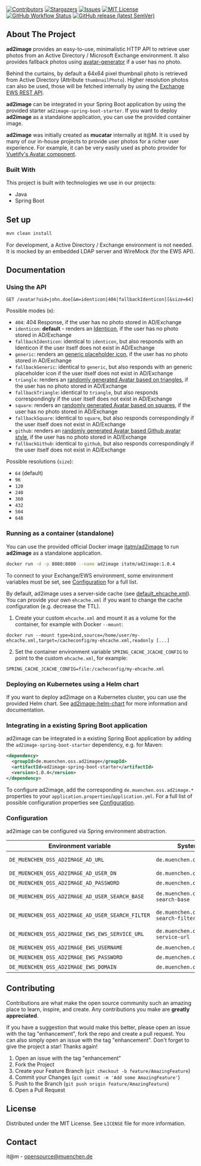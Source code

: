 <!-- PROJECT SHIELDS -->

[![Contributors][contributors-shield]][contributors-url]
[![Stargazers][stars-shield]][stars-url]
[![Issues][issues-shield]][issues-url]
[![MIT License][license-shield]][license-url]
[![GitHub Workflow Status][github-workflow-status]][github-workflow-status-url]
[![GitHub release (latest SemVer)][release-shield]][release-url]


## About The Project

**ad2image** provides an easy-to-use, minimalistic HTTP API to retrieve user photos from an Active Directory / Microsoft Exchange environment. It also provides fallback photos using [avatar-generator](https://gitlab.talanlabs.com/gabriel-allaigre/avatar-generator-parent) if a user has no photo.

Behind the curtains, by default a 64x64 pixel thumbnail photo is retrieved from Active Directory (Attribute `thumbnailPhoto`). Higher resolution photos can also be used, those will be fetched internally by using the [Exchange EWS REST API](https://learn.microsoft.com/en-us/exchange/client-developer/exchange-web-services/how-to-get-user-photos-by-using-ews-in-exchange#get-a-mailbox-user-photo-by-using-rest).

**ad2image** can be integrated in your Spring Boot application by using the provided starter `ad2image-spring-boot-starter`.
If you want to deploy **ad2image** as a standalone application, you can use the provided container image.

**ad2image** was initially created as **mucatar** internally at it@M. It is used by many of our in-house projects to provide user photos for a richer user experience. For example, it can be very easily used as photo provider for [Vuetify's Avatar component](https://vuetifyjs.com/en/components/avatars/).


### Built With

This project is built with technologies we use in our projects:

- Java
- Spring Boot


## Set up

```bash
mvn clean install
```

For development, a Active Directory / Exchange environment is not needed. It is mocked by an embedded LDAP server and WireMock (for the EWS API).


## Documentation

### Using the API

`GET /avatar?uid=john.doe[&m=identicon|404|fallbackIdenticon][&size=64]`

Possible modes (`m`):

- `404`: 404 Response, if the user has no photo stored in AD/Exchange
- `identicon`: **default** - renders an [Identicon](https://en.wikipedia.org/wiki/Identicon), if the user has no photo stored in AD/Exchange
- `fallbackIdenticon`: identical to `identicon`, but also responds with an Identicon if the user itself does not exist in AD/Exchange
- `generic`: renders an [generic placeholder icon](ad2image-spring-boot-starter/src/main/resources/account_64.png), if the user has no photo stored in AD/Exchange
- `fallbackGeneric`: identical to `generic`, but also responds with an generic placeholder icon if the user itself does not exist in AD/Exchange
- `triangle`: renders an [randomly generated Avatar based on triangles](https://raw.githubusercontent.com/gabrie-allaigre/avatar-generator/master/doc/triangle1.png), if the user has no photo stored in AD/Exchange
- `fallbackTriangle`: identical to `triangle`, but also responds correspondingly if the user itself does not exist in AD/Exchange
- `square`: renders an [randomly generated Avatar based on squares](https://raw.githubusercontent.com/gabrie-allaigre/avatar-generator/master/doc/square1.png), if the user has no photo stored in AD/Exchange
- `fallbackSquare`: identical to `square`, but also responds correspondingly if the user itself does not exist in AD/Exchange
- `github`: renders an [randomly generated Avatar based Github avatar style](https://raw.githubusercontent.com/gabrie-allaigre/avatar-generator/master/doc/github2.png), if the user has no photo stored in AD/Exchange
- `fallbackGithub`: identical to `github`, but also responds correspondingly if the user itself does not exist in AD/Exchange

Possible resolutions (`size`):

- `64` (default)
- `96`
- `120`
- `240`
- `360`
- `432`
- `504`
- `648`

### Running as a container (standalone)

You can use the provided official Docker image [itatm/ad2image](https://hub.docker.com/r/itatm/ad2image) to run **ad2image** as a standalone application.

```sh
docker run -d -p 8080:8080 --name ad2image itatm/ad2image:1.0.4
```

To connect to your Exchange/EWS environment, some environment variables must be set, see [Configuration](#configuration) for a full list.

By default, ad2image uses a server-side cache (see [default_ehcache.xml](ad2image-app/src/main/resources/default_ehcache.xml)). You can provide your own `ehcache.xml` if you want to change the cache configuration (e.g. decrease the TTL).

1. Create your custom `ehcache.xml` and mount it as a volume for the container, for example with Docker `--mount`:

```
docker run --mount type=bind,source=/home/user/my-ehcache.xml,target=/cacheconfig/my-ehcache.xml,readonly [...]
```

2. Set the container environment variable `SPRING_CACHE_JCACHE_CONFIG` to point to the custom `ehcache.xml`, for example:

```
SPRING_CACHE_JCACHE_CONFIG=file:/cacheconfig/my-ehcache.xml
```

### Deploying on Kubernetes using a Helm chart

If you want to deploy ad2image on a Kubernetes cluster, you can use the provided Helm chart. See [ad2image-helm-chart](https://github.com/it-at-m/ad2image-helm-chart) for more information and documentation.

### Integrating in a existing Spring Boot application

ad2image can be integrated in a existing Spring Boot application by adding the `ad2image-spring-boot-starter` dependency, e.g. for Maven:

```xml
<dependency>
  <groupId>de.muenchen.oss.ad2image</groupId>
  <artifactId>ad2image-spring-boot-starter</artifactId>
  <version>1.0.4</version>
</dependency>
```

To configure ad2image, add the corresponding `de.muenchen.oss.ad2image.*` properties to your `application.properties`/`application.yml`. For a full list of possible configuration properties see [Configuration](#configuration).

### Configuration

ad2image can be configured via Spring environment abstraction.

| Environment variable                             | System/Spring property                           | Description                                                                                                                                                                                                                     | Default value                                     | Required |
| ------------------------------------------------ | ------------------------------------------------ | ------------------------------------------------------------------------------------------------------------------------------------------------------------------------------------------------------------------------------- | ------------------------------------------------- | -------- |
| `DE_MUENCHEN_OSS_AD2IMAGE_AD_URL`                | `de.muenchen.oss.ad2image.ad.url`                | Connection URL for AD server, for example 'ldaps://ad.mydomain.com:636'.                                                                                                                                                        | -                                                 | yes      |
| `DE_MUENCHEN_OSS_AD2IMAGE_AD_USER_DN`            | `de.muenchen.oss.ad2image.ad.user-dn`            | Bind User-DN for AD authentication                                                                                                                                                                                              | -                                                 | yes      |
| `DE_MUENCHEN_OSS_AD2IMAGE_AD_PASSWORD`           | `de.muenchen.oss.ad2image.ad.password`           | Password for AD authentication                                                                                                                                                                                                  | -                                                 | yes      |
| `DE_MUENCHEN_OSS_AD2IMAGE_AD_USER_SEARCH_BASE`   | `de.muenchen.oss.ad2image.ad.user-search-base`   | User Search Base for user lookup, for example 'OU=Users,DC=mycompany,DC=com'.                                                                                                                                                   | -                                                 | yes      |
| `DE_MUENCHEN_OSS_AD2IMAGE_AD_USER_SEARCH_FILTER` | `de.muenchen.oss.ad2image.ad.user-search-filter` | User Search filter, `{uid}` will be replaced with the requested user uid.                                                                                                                                                       | `(&(objectClass=organizationalPerson)(cn={uid}))` |
| `DE_MUENCHEN_OSS_AD2IMAGE_EWS_EWS_SERVICE_URL`   | `de.muenchen.oss.ad2image.ews.ews-service-url`   | [EWS service URL](https://learn.microsoft.com/en-US/exchange/client-developer/exchange-web-services/how-to-set-the-ews-service-url-by-using-the-ews-managed-api), e.g. `https://computer.domain.contoso.com/EWS/Exchange.asmx`. | -                                                 | yes      |
| `DE_MUENCHEN_OSS_AD2IMAGE_EWS_USERNAME`          | `de.muenchen.oss.ad2image.ews.username`          | Username for EWS [NTLM authentication](https://learn.microsoft.com/en-us/exchange/client-developer/exchange-web-services/authentication-and-ews-in-exchange#ntlm-authentication).                                               | -                                                 | yes      |
| `DE_MUENCHEN_OSS_AD2IMAGE_EWS_PASSWORD`          | `de.muenchen.oss.ad2image.ews.password`          | Password for EWS [NTLM authentication](https://learn.microsoft.com/en-us/exchange/client-developer/exchange-web-services/authentication-and-ews-in-exchange#ntlm-authentication).                                               | -                                                 | yes      |
| `DE_MUENCHEN_OSS_AD2IMAGE_EWS_DOMAIN`            | `de.muenchen.oss.ad2image.ews.domain`            | Exchange/EWS domain, e.g. 'domain.contoso.com'                                                                                                                                                                                  | -                                                 | yes      |

## Contributing

Contributions are what make the open source community such an amazing place to learn, inspire, and create. Any contributions you make are **greatly appreciated**.

If you have a suggestion that would make this better, please open an issue with the tag "enhancement", fork the repo and create a pull request. You can also simply open an issue with the tag "enhancement".
Don't forget to give the project a star! Thanks again!

1. Open an issue with the tag "enhancement"
2. Fork the Project
3. Create your Feature Branch (`git checkout -b feature/AmazingFeature`)
4. Commit your Changes (`git commit -m 'Add some AmazingFeature'`)
5. Push to the Branch (`git push origin feature/AmazingFeature`)
6. Open a Pull Request


## License

Distributed under the MIT License. See `LICENSE` file for more information.


## Contact

it@m - opensource@muenchen.de


[contributors-shield]: https://img.shields.io/github/contributors/it-at-m/ad2image.svg?style=for-the-badge
[contributors-url]: https://github.com/it-at-m/ad2image/graphs/contributors
[forks-shield]: https://img.shields.io/github/forks/it-at-m/ad2image.svg?style=for-the-badge
[forks-url]: https://github.com/it-at-m/ad2image/network/members
[stars-shield]: https://img.shields.io/github/stars/it-at-m/ad2image.svg?style=for-the-badge
[stars-url]: https://github.com/it-at-m/ad2image/stargazers
[issues-shield]: https://img.shields.io/github/issues/it-at-m/ad2image.svg?style=for-the-badge
[issues-url]: https://github.com/it-at-m/ad2image/issues
[license-shield]: https://img.shields.io/github/license/it-at-m/ad2image.svg?style=for-the-badge
[license-url]: https://github.com/it-at-m/ad2image/blob/main/LICENSE
[github-workflow-status]: https://img.shields.io/github/actions/workflow/status/it-at-m/ad2image/build.yaml?style=for-the-badge
[github-workflow-status-url]: https://github.com/it-at-m/ad2image/actions/workflows/build.yaml
[release-shield]: https://img.shields.io/github/v/release/it-at-m/ad2image?sort=semver&style=for-the-badge
[release-url]: https://github.com/it-at-m/ad2image/releases
